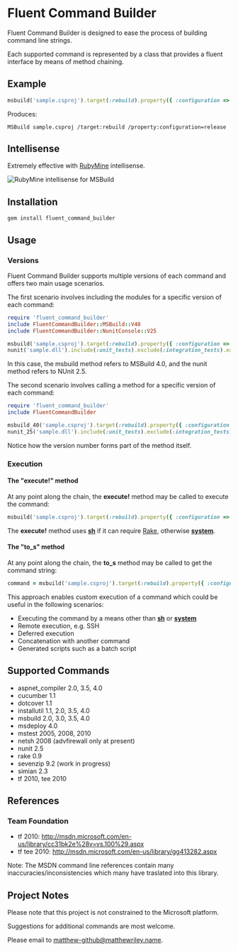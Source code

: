 # Fluent Command Builder

Fluent Command Builder is designed to ease the process of building command line strings.

Each supported command is represented by a class that provides a fluent interface by means of method chaining.

## Example

```ruby
msbuild('sample.csproj').target(:rebuild).property({ :configuration => :release })
```

Produces:

    MSBuild sample.csproj /target:rebuild /property:configuration=release

## Intellisense

Extremely effective with [RubyMine](http://www.jetbrains.com/ruby/) intellisense.

![RubyMine intellisense for MSBuild](https://github.com/mattriley/fluent_command_builder/raw/master/readme/msbuild_intellisense.png)

## Installation

    gem install fluent_command_builder

## Usage

### Versions

Fluent Command Builder supports multiple versions of each command and offers two main usage scenarios.

The first scenario involves including the modules for a specific version of each command:

```ruby
require 'fluent_command_builder'
include FluentCommandBuilder::MSBuild::V40
include FluentCommandBuilder::NunitConsole::V25

msbuild('sample.csproj').target(:rebuild).property({ :configuration => :release }).execute!
nunit('sample.dll').include(:unit_tests).exclude(:integration_tests).execute!
```

In this case, the msbuild method refers to MSBuild 4.0, and the nunit method refers to NUnit 2.5.

The second scenario involves calling a method for a specific version of each command:

```ruby
require 'fluent_command_builder'
include FluentCommandBuilder

msbuild_40('sample.csproj').target(:rebuild).property({ :configuration => :release }).execute!
nunit_25('sample.dll').include(:unit_tests).exclude(:integration_tests).execute!
```

Notice how the version number forms part of the method itself.

### Execution

#### The "execute!" method

At any point along the chain, the __execute!__ method may be called to execute the command:

```ruby
msbuild('sample.csproj').target(:rebuild).property({ :configuration => :release }).execute!
```

The __execute!__ method uses __[sh]__ if it can require [Rake], otherwise __[system]__.

#### The "to_s" method

At any point along the chain, the __to_s__ method may be called to get the command string:

```ruby
command = msbuild('sample.csproj').target(:rebuild).property({ :configuration => :release }).to_s
```

This approach enables custom execution of a command which could be useful in the following scenarios:

- Executing the command by a means other than __[sh]__ or __[system]__
- Remote execution, e.g. SSH
- Deferred execution
- Concatenation with another command
- Generated scripts such as a batch script

[sh]: http://rake.rubyforge.org/classes/FileUtils.html#M000018
[Rake]: http://rake.rubyforge.org/
[system]: http://www.ruby-doc.org/core-1.9.3/Kernel.html#method-i-system

## Supported Commands

- aspnet_compiler 2.0, 3.5, 4.0
- cucumber 1.1
- dotcover 1.1
- installutil 1.1, 2.0, 3.5, 4.0
- msbuild 2.0, 3.0, 3.5, 4.0
- msdeploy 4.0
- mstest 2005, 2008, 2010
- netsh 2008 (advfirewall only at present)
- nunit 2.5
- rake 0.9
- sevenzip 9.2 (work in progress)
- simian 2.3
- tf 2010, tee 2010

## References

### Team Foundation

- tf 2010: http://msdn.microsoft.com/en-us/library/cc31bk2e%28v=vs.100%29.aspx
- tf tee 2010: http://msdn.microsoft.com/en-us/library/gg413282.aspx

Note: The MSDN command line references contain many inaccuracies/inconsistencies which many have traslated into this library.

## Project Notes

Please note that this project is not constrained to the Microsoft platform.

Suggestions for additional commands are most welcome.

Please email to matthew-github@matthewriley.name.
